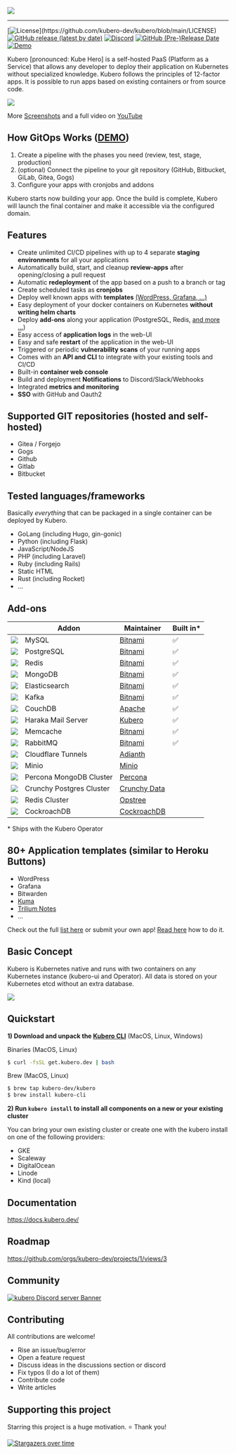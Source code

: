 ![](docs/logo/kubero-logo-horizontal.png)

---

[![License](https://img.shields.io/github/license/kubero-dev/kubero?style=flat-square&color=blue")](https://github.com/kubero-dev/kubero/blob/main/LICENSE) 
[![GitHub release (latest by date)](https://img.shields.io/github/v/release/kubero-dev/kubero?style=flat-square&color=brightgreen)](https://github.com/kubero-dev/kubero/releases/latest)
[![Discord](https://img.shields.io/discord/1051249947472826408?style=flat-square)](https://discord.gg/tafRPMWS4r)
[![GitHub (Pre-)Release Date](https://img.shields.io/github/release-date-pre/kubero-dev/kubero?style=flat-square)](https://github.com/kubero-dev/kubero/releases/latest)
[![Demo](https://img.shields.io/badge/demo-up-sucess?style=flat-square&color=blue)](https://demo.kubero.dev)

Kubero [pronounced: Kube Hero] is a self-hosted PaaS (Platform as a Service) that allows any developer to deploy their application on Kubernetes without specialized knowledge. Kubero follows the principles of 12-factor apps. It is possible to run apps based on existing containers or from source code.

![](docs/screenshots/createapp.gif)

More [Screenshots](https://docs.kubero.dev/screenshots) and a full video on
[YouTube](https://www.youtube.com/watch?v=kmqhddc6UlI)

## How GitOps Works ([DEMO](https://demo.kubero.dev))
1. Create a pipeline with the phases you need (review, test, stage, production)
2. (optional) Connect the pipeline to your git repository (GitHub, Bitbucket, GiLab, Gitea, Gogs)
3. Configure your apps with cronjobs and addons

Kubero starts now building your app. Once the build is complete, Kubero will launch the final container and make it accessible via the configured domain. 

## Features
- Create unlimited CI/CD pipelines with up to 4 separate **staging environments** for all your applications
- Automatically build, start, and cleanup **review-apps** after opening/closing a pull request
- Automatic **redeployment** of the app based on a push to a branch or tag
- Create scheduled tasks as **cronjobs**
- Deploy well known apps with **templates** [(WordPress, Grafana, ...)](https://www.kubero.dev/templates)
- Easy deployment of your docker containers on Kubernetes **without writing helm charts**
- Deploy **add-ons** along your application (PostgreSQL, Redis, [and more ...](https://github.com/kubero-dev/kubero#preconfigured-add-ons))
- Easy access of **application logs** in the web-UI
- Easy and safe **restart** of the application in the web-UI
- Triggered or periodic **vulnerability scans** of your running apps
- Comes with an **API and CLI** to integrate with your existing tools and CI/CD
- Built-in **container web console**
- Build and deployment **Notifications** to Discord/Slack/Webhooks
- Integrated **metrics and monitoring**
- **SSO** with GitHub and Oauth2

## Supported GIT repositories (hosted and self-hosted)
- Gitea / Forgejo
- Gogs
- Github
- Gitlab
- Bitbucket

## Tested languages/frameworks
Basically *everything* that can be packaged in a single container can be deployed by Kubero.

- GoLang (including Hugo, gin-gonic)
- Python (including Flask)
- JavaScript/NodeJS
- PHP (including Laravel)
- Ruby (including Rails)
- Static HTML
- Rust (including Rocket)
- ...

## Add-ons

|                                                 | Addon                    | Maintainer                                                                          | Built in* |
|-------------------------------------------------|--------------------------|-------------------------------------------------------------------------------------|-----------|
| ![](client/public/img/addons/MySQL.png)         | MySQL                    | [Bitnami](https://github.com/bitnami/charts/tree/main/bitnami/mysql)                | ✅         |
| ![](client/public/img/addons/postgresql.png)    | PostgreSQL               | [Bitnami](https://github.com/bitnami/charts/tree/main/bitnami/postgresql)           | ✅         |
| ![](client/public/img/addons/Redis.png)         | Redis                    | [Bitnami](https://github.com/bitnami/charts/tree/main/bitnami/redis)                | ✅         |
| ![](client/public/img/addons/MongoDB.png)       | MongoDB                  | [Bitnami](https://github.com/bitnami/charts/tree/main/bitnami/mongodb)              | ✅         |
| ![](client/public/img/addons/Elasticsearch.png) | Elasticsearch            | [Bitnami](https://github.com/bitnami/charts/tree/main/bitnami/elasticsearch)        | ✅         |
| ![](client/public/img/addons/Kafka.png)         | Kafka                    | [Bitnami](https://github.com/bitnami/charts/tree/main/bitnami/kafka)                | ✅         |
| ![](client/public/img/addons/CouchDB.png)       | CouchDB                  | [Apache](https://apache.github.io/couchdb-helm)                                     | ✅         |
| ![](client/public/img/addons/Haraka.png)        | Haraka Mail Server       | [Kubero](https://github.com/kubero-dev/haraka-docker)                               | ✅         |
| ![](client/public/img/addons/Memcached.png)     | Memcache                 | [Bitnami](https://github.com/bitnami/charts/tree/main/bitnami/memcached)            | ✅         |
| ![](client/public/img/addons/RabbitMQ.png)      | RabbitMQ                 | [Bitnami](https://github.com/bitnami/charts/tree/main/bitnami/rabbitmq)             | ✅         |
| ![](client/public/img/addons/cloudflare.svg)    | Cloudflare Tunnels       | [Adianth](https://github.com/adyanth/cloudflare-operator)                           |           |
| ![](client/public/img/addons/Minio.png)         | Minio                    | [Minio](https://artifacthub.io/packages/olm/community-operators/minio-operator)     |           |
| ![](client/public/img/addons/MongoDB.png)       | Percona MongoDB Cluster  | [Percona](https://artifacthub.io/packages/olm/community-operators/mongodb-operator) |           |
| ![](client/public/img/addons/postgresql.png)    | Crunchy Postgres Cluster | [Crunchy Data](https://artifacthub.io/packages/olm/community-operators/postgresql)  |           |
| ![](client/public/img/addons/Redis.png)         | Redis Cluster            | [Opstree](https://artifacthub.io/packages/olm/community-operators/redis-operator)   |           |
| ![](client/public/img/addons/CockroachDB.svg)   | CockroachDB              | [CockroachDB](https://artifacthub.io/packages/olm/community-operators/cockroachdb)  |           |


\* Ships with the Kubero Operator

## 80+ Application templates (similar to Heroku Buttons)
- WordPress
- Grafana
- Bitwarden
- [Kuma](https://uptime.kuma.pet)
- [Trilium Notes](https://github.com/zadam/trilium)
- ...

Check out the full [list here](https://www.kubero.dev/templates/) or submit your own app! [Read here](https://github.com/kubero-dev/kubero/blob/main/services/) how to do it.

## Basic Concept 
Kubero is Kubernetes native and runs with two containers on any Kubernetes instance (kubero-ui and Operator). All data is stored on your Kubernetes etcd without an extra database.







![](docs/img/highlevel.png)

## Quickstart
**1) Download and unpack the <a href="https://github.com/kubero-dev/kubero-cli/releases/latest">Kubero CLI</a>** (MacOS, Linux, Windows)<p>

Binaries (MacOS, Linux)

```bash
$ curl -fsSL get.kubero.dev | bash
```

Brew (MacOS, Linux)

```bash
$ brew tap kubero-dev/kubero
$ brew install kubero-cli
```

**2) Run `kubero install` to install all components on a new or your existing cluster**

You can bring your own existing cluster or create one with the kubero install on one of the following providers:
- GKE
- Scaleway
- DigitalOcean
- Linode
- Kind (local)

## Documentation
https://docs.kubero.dev/

## Roadmap
https://github.com/orgs/kubero-dev/projects/1/views/3

## Community
[![kubero Discord server Banner](https://discordapp.com/api/guilds/1051249947472826408/widget.png?style=banner2)](https://discord.gg/tafRPMWS4r)

## Contributing
All contributions are welcome!
 - Rise an issue/bug/error
 - Open a feature request
 - Discuss ideas in the discussions section or discord
 - Fix typos (I do a lot of them) 
 - Contribute code
 - Write articles

## Supporting this project
Starring this project is a huge motivation. ⭐ Thank you!

[![Stargazers over time](https://starchart.cc/kubero-dev/kubero.svg)](https://starchart.cc/kubero-dev/kubero)
